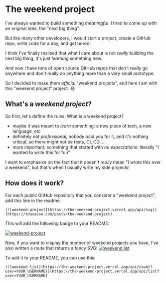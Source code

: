 # The weekend project

I've always wanted to build something _meaningful_. I tried to come up with an original idea, the "next big thing".

But like many other developers, I would start a project, create a GitHub repo, write code for a day, and get bored!

I think I've finally realised that what I care about is not _really_ building the next big thing, it's just _learning_ something new.

And now I have tons of open source GitHub repos that don't really go anywhere and don't really do anything more than a very small prototype.

So I decided to make them _official_ "weekend projects", and here I am with this "weekend project" project. 😅

## What's a _weekend project_?
So first, let's define the rules. What is a weekend project?
- maybe it was meant to _learn_ something: a new piece of tech, a new language, etc
- definitely not _professional_, nobody paid you for it, and it's nothing critical, so there might not be tests, CI, CD, ...
- more important, something that started with _no expectations_: literally "I wanted to write this for fun"

I want to emphasize on the fact that it doesn't _really_ mean "I wrote this over a weekend", but that's when I usually write my side projects!

## How does it work?

For each public GitHub repository that you consider a "weekend project", add this line in the readme:
```
[![weekend-project](https://the-weekend-project.vercel.app/api/svg)](https://tducasse.com/posts/the-weekend-project)
```
This will add the following badge to your README: 

[![weekend-project](https://the-weekend-project.vercel.app/api/svg)](https://tducasse.com/posts/the-weekend-project)

Now, if you want to display the number of weekend projects you have, I've also written a route that returns a fancy SVG!
[![weekend list](https://the-weekend-project.vercel.app/api/count?user=tducasse)](https://the-weekend-project.vercel.app/api/list?user=tducasse)

To add it to your README, you can use this:
```
[![weekend list](https://the-weekend-project.vercel.app/api/count?user=YOUR_USERNAME)](https://the-weekend-project.vercel.app/api/list?user=YOUR_USERNAME)
```

